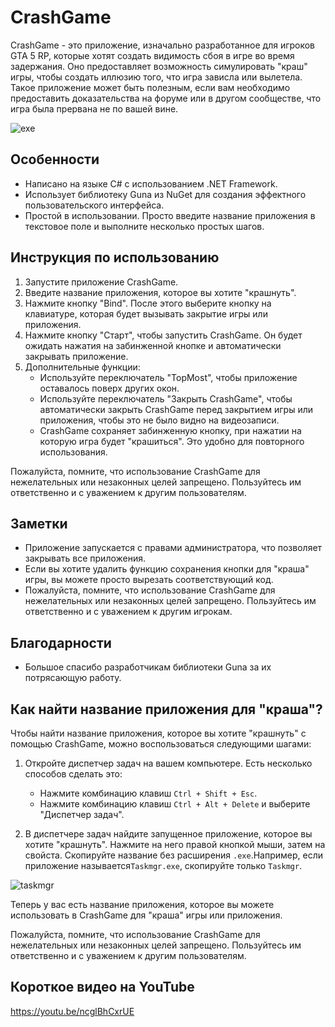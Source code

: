 # CrashGame

CrashGame - это приложение, изначально разработанное для игроков GTA 5 RP, которые хотят создать видимость сбоя в игре во время задержания. Оно предоставляет возможность симулировать "краш" игры, чтобы создать иллюзию того, что игра зависла или вылетела. Такое приложение может быть полезным, если вам необходимо предоставить доказательства на форуме или в другом сообществе, что игра была прервана не по вашей вине.

![exe](https://github.com/AirSoftick/CrashGame/assets/141844045/3e786845-f81d-4830-a996-8811e6292087)

## Особенности

- Написано на языке C# с использованием .NET Framework.
- Использует библиотеку Guna из NuGet для создания эффектного пользовательского интерфейса.
- Простой в использовании. Просто введите название приложения в текстовое поле и выполните несколько простых шагов.

## Инструкция по использованию

1. Запустите приложение CrashGame.
2. Введите название приложения, которое вы хотите "крашнуть".
3. Нажмите кнопку "Bind". После этого выберите кнопку на клавиатуре, которая будет вызывать закрытие игры или приложения.
4. Нажмите кнопку "Старт", чтобы запустить CrashGame. Он будет ожидать нажатия на забинженной кнопке и автоматически закрывать приложение.
5. Дополнительные функции:
   - Используйте переключатель "TopMost", чтобы приложение оставалось поверх других окон.
   - Используйте переключатель "Закрыть CrashGame", чтобы автоматически закрыть CrashGame перед закрытием игры или приложения, чтобы это не было видно на видеозаписи.
   - CrashGame сохраняет забинженную кнопку, при нажатии на которую игра будет "крашиться". Это удобно для повторного использования.

Пожалуйста, помните, что использование CrashGame для нежелательных или незаконных целей запрещено. Пользуйтесь им ответственно и с уважением к другим пользователям.
## Заметки

- Приложение запускается с правами администратора, что позволяет закрывать все приложения.
- Если вы хотите удалить функцию сохранения кнопки для "краша" игры, вы можете просто вырезать соответствующий код.
- Пожалуйста, помните, что использование CrashGame для нежелательных или незаконных целей запрещено. Пользуйтесь им ответственно и с уважением к другим игрокам.

## Благодарности

- Большое спасибо разработчикам библиотеки Guna за их потрясающую работу.

## Как найти название приложения для "краша"?

Чтобы найти название приложения, которое вы хотите "крашнуть" с помощью CrashGame, можно воспользоваться следующими шагами:

1. Откройте диспетчер задач на вашем компьютере. Есть несколько способов сделать это:
   - Нажмите комбинацию клавиш `Ctrl + Shift + Esc`.
   - Нажмите комбинацию клавиш `Ctrl + Alt + Delete` и выберите "Диспетчер задач".

2. В диспетчере задач найдите запущенное приложение, которое вы хотите "крашнуть". Нажмите на него правой кнопкой мыши, затем на свойста. Скопируйте название без расширения `.exe`.Например, если приложение называется`Taskmgr.exe`, скопируйте только `Taskmgr`.
 
   
![taskmgr](https://github.com/AirSoftick/CrashGame/assets/141844045/557ff29d-47e5-4cc1-91b8-b2eb0217ac7b)


Теперь у вас есть название приложения, которое вы можете использовать в CrashGame для "краша" игры или приложения.

Пожалуйста, помните, что использование CrashGame для нежелательных или незаконных целей запрещено. Пользуйтесь им ответственно и с уважением к другим пользователям.

## Короткое видео на YouTube
https://youtu.be/ncglBhCxrUE
